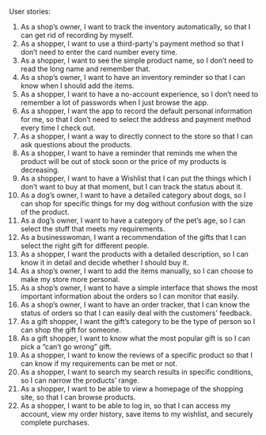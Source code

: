  
User stories:
1. As a shop’s owner, I want to track the inventory automatically, so that I can get rid of recording by myself.
2. As a shopper, I want to use a third-party's payment method so that I don’t need to enter the card number every time.
3. As a shopper, I want to see the simple product name, so I don’t need to read the long name and remember that.
4. As a shop’s owner, I want to have an inventory reminder so that I can know when I should add the items.
5. As a shopper, I want to have a no-account experience, so I don’t need to remember a lot of passwords when I just browse the app.
6. As a shopper, I want the app to record the default personal information for me, so that I don’t need to select the address and payment method every time I check out.
7. As a shopper, I want a way to directly connect to the store so that I can ask questions about the products.
8. As a shopper, I want to have a reminder that reminds me when the product will be out of stock soon or the price of my products is decreasing.
9. As a shopper, I want to have a Wishlist that I can put the things which I don’t want to buy at that moment, but I can track the status about it.
10. As a dog’s owner, I want to have a detailed category about dogs, so I can shop for specific things for my dog without confusion with the size of the product.
11. As a dog’s owner, I want to have a category of the pet’s age, so I can select the stuff that meets my requirements.
12. As a businesswoman, I want a recommendation of the gifts that I can select the right gift for different people.
13. As a shopper, I want the products with a detailed description, so I can know it in detail and decide whether I should buy it.
14. As a shop’s owner, I want to add the items manually, so I can choose to make my store more personal.
15. As a shop’s owner, I want to have a simple interface that shows the most important information about the orders so I can monitor that easily.
16. As a shop’s owner, I want to have an order tracker, that I can know the status of orders so that I can easily deal with the customers’ feedback.
17. As a gift shopper, I want the gift’s category to be the type of person so I can shop the gift for someone.
18. As a gift shopper, I want to know what the most popular gift is so I can pick a “can’t go wrong” gift.
19. As a shopper, I want to know the reviews of a specific product so that I can know if my requirements can be met or not.
20. As a shopper, I want to search my search results in specific conditions, so I can narrow the products’ range.
21. As a shopper, I want to be able to view a homepage of the shopping site, so that I can browse products. 
22. As a shopper, I want to be able to log in, so that I can access my account, view my order history, save items to my wishlist, and securely complete purchases.



